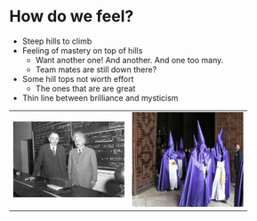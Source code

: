 # How do we feel?

* Steep hills to climb
* Feeling of mastery on top of hills
  - Want another one! And another. And one too many.
  - Team mates are still down there?
* Some hill tops not worth effort
  - The ones that are are great
* Thin line between brilliance and mysticism

<table>
<tr>
<td>
<img src="Tolman_Einstein.jpg" width=200px>
</td>
<td>
<img src="Capuchones.jpg" width=200px>
</td>
</tr>
<table>
